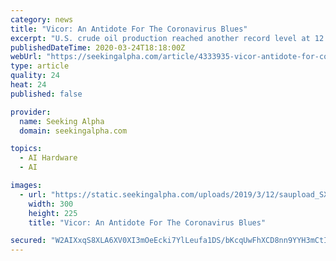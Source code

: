 ```yaml
---
category: news
title: "Vicor: An Antidote For The Coronavirus Blues"
excerpt: "U.S. crude oil production reached another record level at 12.23 million barrels per day (b/d) in 2019, 1.24 million b/d, or 11%, more than 2018 levels."
publishedDateTime: 2020-03-24T18:18:00Z
webUrl: "https://seekingalpha.com/article/4333935-vicor-antidote-for-coronavirus-blues"
type: article
quality: 24
heat: 24
published: false

provider:
  name: Seeking Alpha
  domain: seekingalpha.com

topics:
  - AI Hardware
  - AI

images:
  - url: "https://static.seekingalpha.com/uploads/2019/3/12/saupload_SXM3-300x225.jpg"
    width: 300
    height: 225
    title: "Vicor: An Antidote For The Coronavirus Blues"

secured: "W2AIXxqS8XLA6XV0XI3mOeEcki7YlLeufa1DS/bKcqUwFhXCD8nn9YYH3mCtIskHb/VJHARGXE/el1voKmpqX+9tAYD1bUaWmDJ9xqsIqyRTDmlt0X/mN7QmzGePvqih44+64yKgM5Y0idzeQB3/GcyxXz4RydyzZKkQTdrHHZNilizAZO6ucnP244qwDn/02DPMBzAnH7+LhuKk5EfXgO0Ta7qDd94SppOJdZC93pHK3juAAelq4lCEVO4nG5JPpXYoSku+dYlS7tewvfYBB+mfFRazsaQug7YZjZcKaHcwGsLg64ZlrDie2dpn6XSatY/mfoj1/VeSXeSP9wI7cPGYdgkVUWmhx10n5VW/QoacfH+JYQPZaZxy0zU5vDAL7CERV4IoqD5Ylk8GjWWamZuFRwrSE6Hj+9z0oReooPkGhpCzJqgMCc8ADAF6ZTtD1RmyJ5uWF2RMXeXSXdax1thwA0xZN9G8DRtqhhuIuGI=;vklo7Rqx1f9w2Jin5scphw=="
---
```


